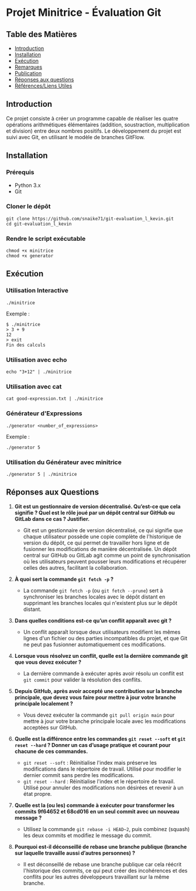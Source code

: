 # Projet Minitrice - Évaluation Git

## Table des Matières
- [Introduction](#Introduction)
- [Installation](#Installation)
- [Exécution](#Exécution)
- [Remarques](#Remarques)
- [Publication](#Publication)
- [Réponses aux questions](#Réponses-aux-questions)
- [Références/Liens Utiles](#Référencesliens-utiles)

## Introduction
Ce projet consiste à créer un programme capable de réaliser les quatre opérations arithmétiques élémentaires (addition, soustraction, multiplication et division) entre deux nombres positifs. Le développement du projet est suivi avec Git, en utilisant le modèle de branches GitFlow.

## Installation

### Prérequis
- Python 3.x
- Git

### Cloner le dépôt
```
git clone https://github.com/snaike71/git-evaluation_l_kevin.git
cd git-evaluation_l_kevin
```

### Rendre le script exécutable

```
chmod +x minitrice
chmod +x generator
```

## Exécution

### Utilisation Interactive
```
./minitrice
```

Exemple :

```
$ ./minitrice
> 3 + 9
12
> exit
Fin des calculs
```
### Utilisation avec echo

```
echo "3+12" | ./minitrice
```

### Utilisation avec cat

```
cat good-expression.txt | ./minitrice
```

### Générateur d'Expressions

```
./generator <number_of_expressions>
```
Exemple :

```
./generator 5
```

### Utilisation du Générateur avec minitrice

```
./generator 5 | ./minitrice
```

## Réponses aux Questions

1. **Git est un gestionnaire de version décentralisé. Qu’est-ce que cela signifie ? Quel est le rôle joué par un dépôt central sur GitHub ou GitLab dans ce cas ? Justifier.**
   - Git est un gestionnaire de version décentralisé, ce qui signifie que chaque utilisateur possède une copie complète de l'historique de version du dépôt, ce qui permet de travailler hors ligne et de fusionner les modifications de manière décentralisée. Un dépôt central sur GitHub ou GitLab agit comme un point de synchronisation où les utilisateurs peuvent pousser leurs modifications et récupérer celles des autres, facilitant la collaboration.

2. **À quoi sert la commande `git fetch -p` ?**
   - La commande `git fetch -p` (ou `git fetch --prune`) sert à synchroniser les branches locales avec le dépôt distant en supprimant les branches locales qui n'existent plus sur le dépôt distant.

3. **Dans quelles conditions est-ce qu’un conflit apparaît avec git ?**
   - Un conflit apparaît lorsque deux utilisateurs modifient les mêmes lignes d'un fichier ou des parties incompatibles du projet, et que Git ne peut pas fusionner automatiquement ces modifications.

4. **Lorsque vous résolvez un conflit, quelle est la dernière commande git que vous devez exécuter ?**
   - La dernière commande à exécuter après avoir résolu un conflit est `git commit` pour valider la résolution des conflits.

5. **Depuis GitHub, après avoir accepté une contribution sur la branche principale, que devez vous faire pour mettre à jour votre branche principale localement ?**
   - Vous devez exécuter la commande `git pull origin main` pour mettre à jour votre branche principale locale avec les modifications acceptées sur GitHub.

6. **Quelle est la différence entre les commandes `git reset --soft` et `git reset --hard` ? Donner un cas d’usage pratique et courant pour chacune de ces commandes.**
   - `git reset --soft` : Réinitialise l'index mais préserve les modifications dans le répertoire de travail. Utilisé pour modifier le dernier commit sans perdre les modifications.
   - `git reset --hard` : Réinitialise l'index et le répertoire de travail. Utilisé pour annuler des modifications non désirées et revenir à un état propre.

7. **Quelle est la (ou les) commande à exécuter pour transformer les commits 9f64652 et 68cd016 en un seul commit avec un nouveau message ?**
   - Utilisez la commande `git rebase -i HEAD~2`, puis combinez (squash) les deux commits et modifiez le message du commit.

8. **Pourquoi est-il déconseillé de rebase une branche publique (branche sur laquelle travaille aussi d’autres personnes) ?**
   - Il est déconseillé de rebase une branche publique car cela réécrit l'historique des commits, ce qui peut créer des incohérences et des conflits pour les autres développeurs travaillant sur la même branche.
